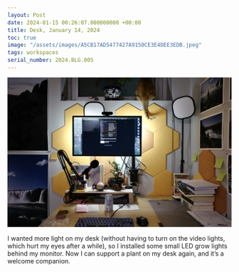 ```yaml
---
layout: Post
date: 2024-01-15 00:26:07.000000000 +00:00
title: Desk, January 14, 2024
toc: true
image: "/assets/images/A5CB17AD5477427A9150CE3E4DEE3EDB.jpeg"
tags: workspaces
serial_number: 2024.BLG.005
---
```

![](/assets/images/A5CB17AD5477427A9150CE3E4DEE3EDB.jpeg)

I wanted more light on my desk \(without having to turn on the video lights, which hurt my eyes after a while\), so I installed some small LED grow lights behind my monitor\. Now I can support a plant on my desk again, and it’s a welcome companion\.
